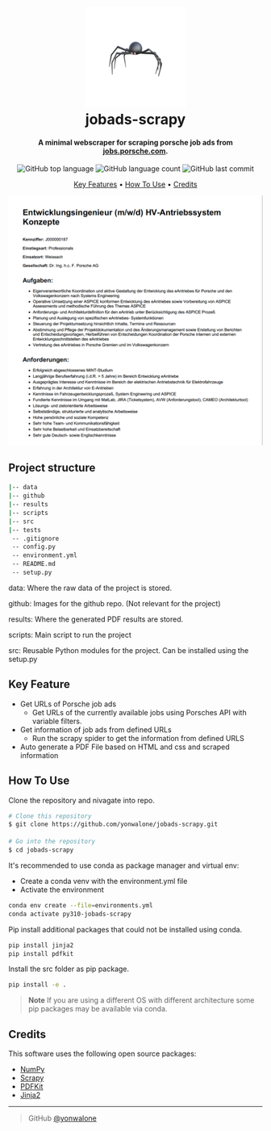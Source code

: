 <h1 align="center">
  <br>
  <a href="https://jobs.porsche.com/index.php?ac=search_result"><img src="github/spider.png" width="200"></a>
  <br>
  jobads-scrapy
  <br>
</h1>

<h4 align="center">A minimal webscraper for scraping porsche job ads from <a href="https://jobs.porsche.com/index.php?ac=search_result" target="_blank">jobs.porsche.com</a>.</h4>
<p align="center">
    <img alt="GitHub top language" src="https://img.shields.io/github/languages/top/yonwalone/jobads-scrapy">
<img alt="GitHub language count" src="https://img.shields.io/github/languages/count/yonwalone/jobads-scrapy">
      <img alt="GitHub last commit" src="https://img.shields.io/github/last-commit/yonwalone/jobads-scrapy">
</p>

<p align="center">
  <a href="#key-features">Key Features</a> •
  <a href="#how-to-use">How To Use</a> •
  <a href="#credits">Credits</a>
</p>

![PDF example](github/jobad_example.png)

## Project structure

```bash
|-- data
|-- github
|-- results
|-- scripts
|-- src
|-- tests
 -- .gitignore
 -- config.py
 -- environment.yml
 -- README.md
 -- setup.py
```

data: Where the raw data of the project is stored.

github: Images for the github repo. (Not relevant for the project)

results: Where the generated PDF results are stored.

scripts: Main script to run the project

src: Reusable Python modules for the project. Can be installed using the setup.py

## Key Feature

* Get URLs of Porsche job ads
  - Get URLs of the currently available jobs using Porsches API with variable filters.
* Get information of job ads from defined URLs
  - Run the scrapy spider to get the information from defined URLS
* Auto generate a PDF File based on HTML and css and scraped information

## How To Use

Clone the repository and nivagate into repo.
```bash
# Clone this repository
$ git clone https://github.com/yonwalone/jobads-scrapy.git

# Go into the repository
$ cd jobads-scrapy
```

It's recommended to use conda as package manager and virtual env:
* Create a conda venv with the environment.yml file
* Activate the environment
```bash
conda env create --file=environments.yml
conda activate py310-jobads-scrapy
```

Pip install additional packages that could not be installed using conda.
```bash
pip install jinja2
pip install pdfkit
```

Install the src folder as pip package.
```bash
pip install -e .
```

> **Note**
> If you are using a different OS with different architecture some pip packages may be available via conda.

## Credits

This software uses the following open source packages:

- [NumPy](https://numpy.org/)
- [Scrapy](https://scrapy.org/)
- [PDFKit](https://pdfkit.org/)
- [Jinja2](https://jinja.palletsprojects.com/en/2.10.x/)

---
> GitHub [@yonwalone](https://github.com/yonwalone)


